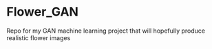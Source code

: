 # Flower_GAN
Repo for my GAN machine learning project that will hopefully produce realistic flower images
